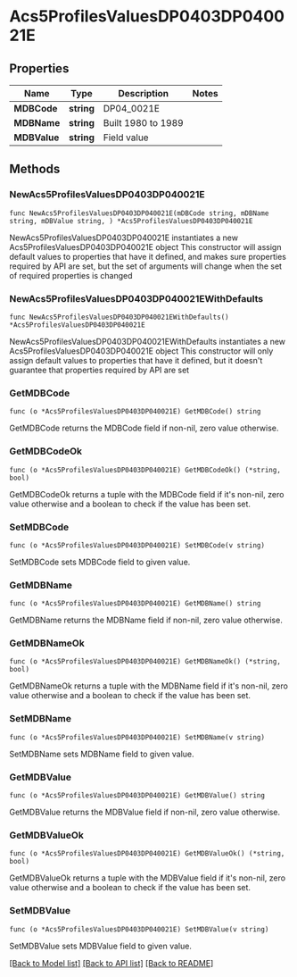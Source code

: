 # Acs5ProfilesValuesDP0403DP040021E

## Properties

Name | Type | Description | Notes
------------ | ------------- | ------------- | -------------
**MDBCode** | **string** | DP04_0021E | 
**MDBName** | **string** | Built 1980 to 1989 | 
**MDBValue** | **string** | Field value | 

## Methods

### NewAcs5ProfilesValuesDP0403DP040021E

`func NewAcs5ProfilesValuesDP0403DP040021E(mDBCode string, mDBName string, mDBValue string, ) *Acs5ProfilesValuesDP0403DP040021E`

NewAcs5ProfilesValuesDP0403DP040021E instantiates a new Acs5ProfilesValuesDP0403DP040021E object
This constructor will assign default values to properties that have it defined,
and makes sure properties required by API are set, but the set of arguments
will change when the set of required properties is changed

### NewAcs5ProfilesValuesDP0403DP040021EWithDefaults

`func NewAcs5ProfilesValuesDP0403DP040021EWithDefaults() *Acs5ProfilesValuesDP0403DP040021E`

NewAcs5ProfilesValuesDP0403DP040021EWithDefaults instantiates a new Acs5ProfilesValuesDP0403DP040021E object
This constructor will only assign default values to properties that have it defined,
but it doesn't guarantee that properties required by API are set

### GetMDBCode

`func (o *Acs5ProfilesValuesDP0403DP040021E) GetMDBCode() string`

GetMDBCode returns the MDBCode field if non-nil, zero value otherwise.

### GetMDBCodeOk

`func (o *Acs5ProfilesValuesDP0403DP040021E) GetMDBCodeOk() (*string, bool)`

GetMDBCodeOk returns a tuple with the MDBCode field if it's non-nil, zero value otherwise
and a boolean to check if the value has been set.

### SetMDBCode

`func (o *Acs5ProfilesValuesDP0403DP040021E) SetMDBCode(v string)`

SetMDBCode sets MDBCode field to given value.


### GetMDBName

`func (o *Acs5ProfilesValuesDP0403DP040021E) GetMDBName() string`

GetMDBName returns the MDBName field if non-nil, zero value otherwise.

### GetMDBNameOk

`func (o *Acs5ProfilesValuesDP0403DP040021E) GetMDBNameOk() (*string, bool)`

GetMDBNameOk returns a tuple with the MDBName field if it's non-nil, zero value otherwise
and a boolean to check if the value has been set.

### SetMDBName

`func (o *Acs5ProfilesValuesDP0403DP040021E) SetMDBName(v string)`

SetMDBName sets MDBName field to given value.


### GetMDBValue

`func (o *Acs5ProfilesValuesDP0403DP040021E) GetMDBValue() string`

GetMDBValue returns the MDBValue field if non-nil, zero value otherwise.

### GetMDBValueOk

`func (o *Acs5ProfilesValuesDP0403DP040021E) GetMDBValueOk() (*string, bool)`

GetMDBValueOk returns a tuple with the MDBValue field if it's non-nil, zero value otherwise
and a boolean to check if the value has been set.

### SetMDBValue

`func (o *Acs5ProfilesValuesDP0403DP040021E) SetMDBValue(v string)`

SetMDBValue sets MDBValue field to given value.



[[Back to Model list]](../README.md#documentation-for-models) [[Back to API list]](../README.md#documentation-for-api-endpoints) [[Back to README]](../README.md)



